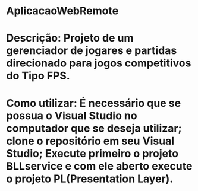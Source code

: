# AplicacaoWebRemote

# Descrição: Projeto de um gerenciador de jogares e partidas direcionado para jogos competitivos do Tipo FPS.

# Como utilizar: É necessário que se possua o Visual Studio no computador que se deseja utilizar; clone o repositório em seu Visual Studio; Execute primeiro o projeto BLLservice e com ele aberto execute o projeto PL(Presentation Layer).
